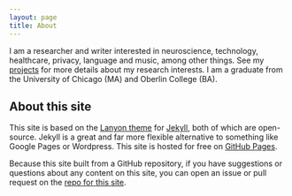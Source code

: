 ```yaml
---
layout: page
title: About
---
```


I am a researcher and writer interested in neuroscience, technology, healthcare, privacy, language and music, among other things. See my [projects](https://hdbhdb.github.io/projects/) for more details about my research interests. I am a graduate from the University of Chicago (MA) and Oberlin College (BA). 


## About this site

This site is based on the [Lanyon theme](http://lanyon.getpoole.com) for [Jekyll](http://jekyllrb.com), both of which are open-source. Jekyll is a great and far more flexible alternative to something like Google Pages or Wordpress. This site is hosted for free on [GitHub Pages](https://pages.github.com).

Because this site built from a GitHub repository, if you have suggestions or questions about any content on this site, you can open an issue or pull request on the [repo for this site](https://github.com/hdbhdb/hdbhdb.github.io).
